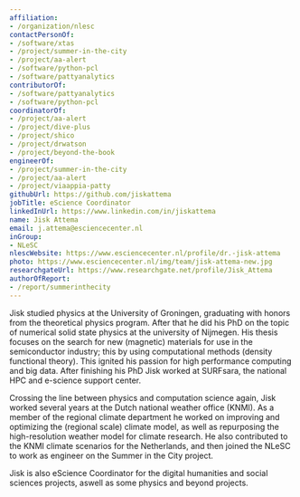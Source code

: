 ```yaml
---
affiliation:
- /organization/nlesc
contactPersonOf:
- /software/xtas
- /project/summer-in-the-city
- /project/aa-alert
- /software/python-pcl
- /software/pattyanalytics
contributorOf:
- /software/pattyanalytics
- /software/python-pcl
coordinatorOf:
- /project/aa-alert
- /project/dive-plus
- /project/shico
- /project/drwatson
- /project/beyond-the-book
engineerOf:
- /project/summer-in-the-city
- /project/aa-alert
- /project/viaappia-patty
githubUrl: https://github.com/jiskattema
jobTitle: eScience Coordinator
linkedInUrl: https://www.linkedin.com/in/jiskattema
name: Jisk Attema
email: j.attema@esciencecenter.nl
inGroup:
- NLeSC
nlescWebsite: https://www.esciencecenter.nl/profile/dr.-jisk-attema
photo: https://www.esciencecenter.nl/img/team/jisk-attema-new.jpg
researchgateUrl: https://www.researchgate.net/profile/Jisk_Attema
authorOfReport:
- /report/summerinthecity
---
```

Jisk studied physics at the University of Groningen, graduating with honors from the theoretical physics program. After that he did his PhD on the topic of numerical solid state physics at the university of Nijmegen. His thesis focuses on the search for new (magnetic) materials for use in the semiconductor industry; this by using computational methods (density functional theory). This ignited his passion for high performance computing and big data. After finishing his PhD Jisk worked at SURFsara, the national HPC and e-science support center.

Crossing the line between physics and computation science again, Jisk worked several years at the Dutch national weather office (KNMI). As a member of the regional climate department he worked on improving and optimizing the (regional scale) climate model, as well as repurposing the high-resolution weather model for climate research. He also contributed to the KNMI climate scenarios for the Netherlands, and then joined the NLeSC to work as engineer on the Summer in the City project.

Jisk is also eScience Coordinator for the digital humanities and social sciences projects, aswell as some physics and beyond projects.

